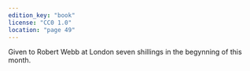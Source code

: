 ```yaml
---
edition_key: "book"
license: "CC0 1.0"
location: "page 49"
---
```

Given to Robert Webb at
London seven shillings in the begynning of this month.
